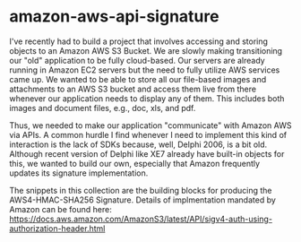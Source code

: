 # amazon-aws-api-signature

I've recently had to build a project that involves accessing and storing objects to an Amazon AWS S3 Bucket. We are slowly making transitioning our "old" application to be fully cloud-based. Our servers are already running in Amazon EC2 servers but the need to fully utilize AWS services came up. We wanted to be able to store all our file-based images and attachments to an AWS S3 bucket and access them live from there whenever our application needs to display any of them. This includes both images and document files, e.g., doc, xls, and pdf.

Thus, we needed to make our application "communicate" with Amazon AWS via APIs. A common hurdle I find whenever I need to implement this kind of interaction is the lack of SDKs because, well, Delphi 2006, is a bit old. Although recent version of Delphi like XE7 already have built-in objects for this, we wanted to build our own, especially that Amazon frequently updates its signature implementation.

The snippets in this collection are the building blocks for producing the AWS4-HMAC-SHA256 Signature. Details of implmentation mandated by Amazon can be found here: https://docs.aws.amazon.com/AmazonS3/latest/API/sigv4-auth-using-authorization-header.html